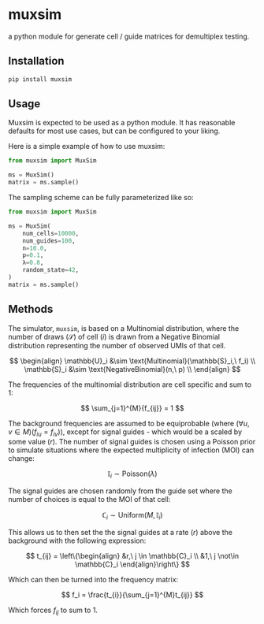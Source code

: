 
# muxsim

a python module for generate cell / guide matrices for demultiplex testing.

## Installation

```bash
pip install muxsim
```

## Usage

Muxsim is expected to be used as a python module. It has reasonable defaults for most use cases, but can be configured to your liking.

Here is a simple example of how to use muxsim:

```python
from muxsim import MuxSim

ms = MuxSim()
matrix = ms.sample()
```

The sampling scheme can be fully parameterized like so:

```python
from muxsim import MuxSim

ms = MuxSim(
    num_cells=10000,
    num_guides=100,
    n=10.0,
    p=0.1,
    λ=0.8,
    random_state=42,
)
matrix = ms.sample()
```

## Methods

The simulator, `muxsim`, is based on a Multinomial distribution, where the number of draws $(\mathcal{S})$ of cell $(i)$ is drawn from a Negative Binomial distribution representing the number of observed UMIs of that cell.

$$
\begin{align}
\mathbb{U}_i &\sim \text{Multinomial}(\mathbb{S}_i,\ f_i) \\
\mathbb{S}_i &\sim \text{NegativeBinomial}(n,\ p) \\
\end{align}
$$

The frequencies of the multinomial distribution are cell specific and sum to 1:

$$
\sum_{j=1}^{M}{f_{ij}} = 1
$$

The background frequencies are assumed to be equiprobable (where $(\forall u,v \in M)(f_{iu} = f_{iv})$), except for signal guides - which would be a scaled by some value $(r)$. The number of signal guides is chosen using a Poisson prior to simulate situations where the expected multiplicity of infection (MOI) can change:

$$
\mathbb{I}_i \sim \text{Poisson}(\lambda)
$$


The signal guides are chosen randomly from the guide set where the number of choices is equal to the MOI of that cell:

$$
\mathbb{C}_i \sim \text{Uniform}(M, \mathbb{I}_i)
$$

This allows us to then set the the signal guides at a rate $(r)$ above the background with the following expression:

$$
t_{ij} = \left\{\begin{align}
&r,\ j \in \mathbb{C}_i \\
&1,\ j \not\in \mathbb{C}_i
\end{align}\right\}
$$

Which can then be turned into the frequency matrix:

$$
f_i = \frac{t_{i}}{\sum_{j=1}^{M}t_{ij}}
$$

Which forces $f_{ij}$ to sum to 1. 